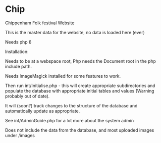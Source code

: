 # Chip
Chippenham Folk festival Website

This is the master data for the website, no data is loaded here (ever)

Needs php 8

Installation:

Needs to be at a webspace root, Php needs the Document root in the php include path.

Needs ImageMagick installed for some features to work.

Then run int/Initialise.php - this will create appropriate subdirectories and populate the database with appropriate initial tables and values (Warning probably out of date).

It will (soon?) track changes to the structure of the database and automatically update as appropriate.

See int/AdminGuide.php for a lot more about the system admin

Does not include the data from the database, and most uploaded images under /images

